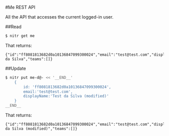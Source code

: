 #Me REST API

All the API that accesses the current logged-in user.

##Read

``` bash
$ nitr get me
```

That returns:

```
{"id":"ff8081813682d0a10136847099300024","email":"test@test.com","displayName":"Test da Silva","teams":[]}
```

##Update

``` bash
$ nitr put me-d@- << '__END__' 
    {
        id: 'ff8081813682d0a10136847099300024',
        email:'test@test.com',
        displayName:'Test da Silva (modified)'
    }
__END__
```

That returns:

```
{"id":"ff8081813682d0a10136847099300024","email":"test@test.com","displayName":"Test da Silva (modified)","teams":[]}
```
